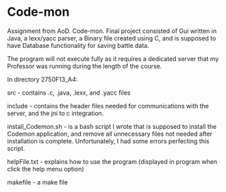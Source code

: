 Code-mon
========

Assignment from AoD. Code-mon.
Final project consisted of Gui written in Java, a lexx/yacc parser, a Binary file created using C, and is supposed to have Database functionality for saving battle data.

The program will not execute fully as it requires a dedicated server that my Professor was running during the length of the course.

In directory 2750F13_A4:

src - contains .c, .java, .lexx, and .yacc files

include - contains the header files needed for communications with the server, and the jni to c integration.

install_Codemon.sh - is a bash script I wrote that is supposed to install the Codemon application, and remove all unnecessary files not needed after installation is complete. Unfortunately, I had some errors perfecting this script.

helpFile.txt - explains how to use the program (displayed in program when click the help menu option)

makefile - a make file
